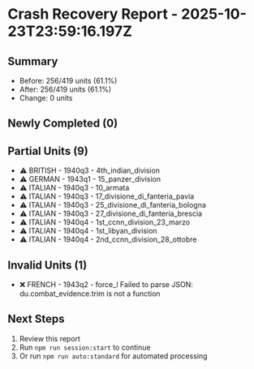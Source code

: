 # Crash Recovery Report - 2025-10-23T23:59:16.197Z

## Summary

- Before: 256/419 units (61.1%)
- After: 256/419 units (61.1%)
- Change: 0 units

## Newly Completed (0)



## Partial Units (9)

- ⚠️  BRITISH - 1940q3 - 4th_indian_division
- ⚠️  GERMAN - 1943q1 - 15_panzer_division
- ⚠️  ITALIAN - 1940q3 - 10_armata
- ⚠️  ITALIAN - 1940q3 - 17_divisione_di_fanteria_pavia
- ⚠️  ITALIAN - 1940q3 - 25_divisione_di_fanteria_bologna
- ⚠️  ITALIAN - 1940q3 - 27_divisione_di_fanteria_brescia
- ⚠️  ITALIAN - 1940q4 - 1st_ccnn_division_23_marzo
- ⚠️  ITALIAN - 1940q4 - 1st_libyan_division
- ⚠️  ITALIAN - 1940q4 - 2nd_ccnn_division_28_ottobre

## Invalid Units (1)

- ❌ FRENCH - 1943q2 - force_l
  Failed to parse JSON: du.combat_evidence.trim is not a function

## Next Steps

1. Review this report
2. Run `npm run session:start` to continue
3. Or run `npm run auto:standard` for automated processing
